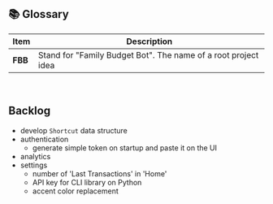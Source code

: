 ## 📚 Glossary

| Item    | Description                                                    |
| ------- | -------------------------------------------------------------- |
| **FBB** | Stand for "Family Budget Bot". The name of a root project idea |

<br>

## Backlog
- develop `Shortcut` data structure
- authentication
    - generate simple token on startup and paste it on the UI
- analytics
- settings
    - number of 'Last Transactions' in 'Home'
    - API key for CLI library on Python
    - accent color replacement
